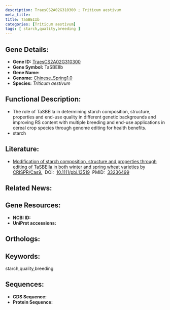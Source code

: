 ```yaml
---
description: TraesCS2A02G310300 ; Triticum aestivum
meta_title:
title: TaSBEIIb
categories: [Triticum aestivum]
tags: [ starch,quality,breeding ]
---
```


## Gene Details:
- **Gene ID:**	[TraesCS2A02G310300]()
- **Gene Symbol:** TaSBEIIb
- **Gene Name:** 
- **Genome:** [Chinese_Spring1.0]()
- **Species:** *Triticum aestivum*

## Functional Description:
   - The role of TaSBEIIa in determining starch composition, structure, properties and end-use quality in different genetic backgrounds and improving RS content with multiple breeding and end-use applications in cereal crop species through genome editing for health benefits.
   - starch

## Literature:
   - [Modification of starch composition, structure and properties through editing of TaSBEIIa in both winter and spring wheat varieties by CRISPR/Cas9.]( https://onlinelibrary.wiley.com/doi/10.1111/pbi.13519)&nbsp;&nbsp;DOI:&nbsp;&nbsp;[10.1111/pbi.13519](https://onlinelibrary.wiley.com/doi/10.1111/pbi.13519)&nbsp;&nbsp;PMID:&nbsp;&nbsp;[33236499](https://pubmed.ncbi.nlm.nih.gov/33236499/)

## Related News:

## Gene Resources:
- **NCBI ID:** [](https://www.ncbi.nlm.nih.gov/gene/?term=)
- **UniProt accessions:** [](https://www.uniprot.org/uniprotkb//entry)

## Orthologs:

## Keywords:
starch,quality,breeding

## Sequences:
- **CDS Sequence:**
- **Protein Sequence:**
